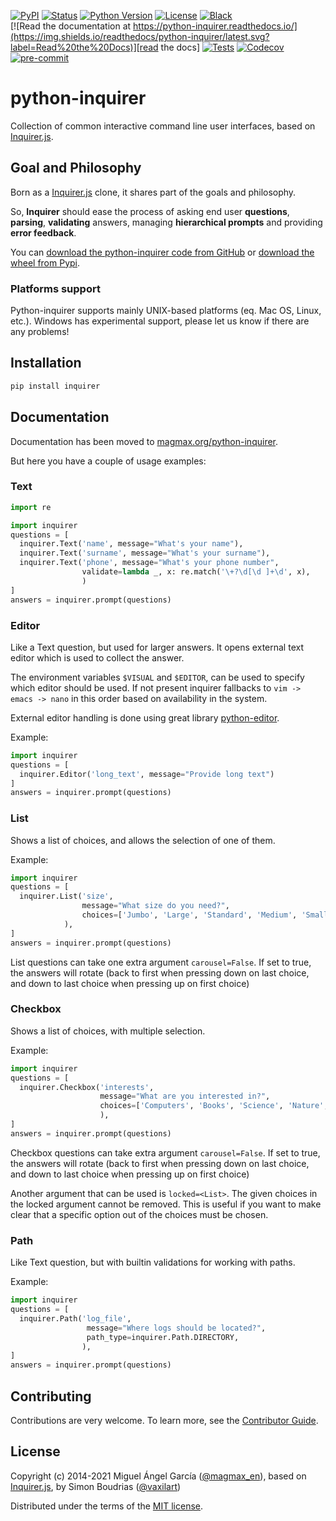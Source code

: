 [![PyPI](https://img.shields.io/pypi/v/inquirer.svg)][pypi status]
[![Status](https://img.shields.io/pypi/status/inquirer.svg)][pypi status]
[![Python Version](https://img.shields.io/pypi/pyversions/inquirer)][pypi status]
[![License](https://img.shields.io/pypi/l/inquirer)][license]
[![Black](https://img.shields.io/badge/code%20style-black-000000.svg)][black]
<br>
[![Read the documentation at https://python-inquirer.readthedocs.io/](https://img.shields.io/readthedocs/python-inquirer/latest.svg?label=Read%20the%20Docs)][read the docs]
[![Tests](https://github.com/magmax/python-inquirer/workflows/Tests/badge.svg)][tests]
[![Codecov](https://codecov.io/gh/magmax/python-inquirer/branch/main/graph/badge.svg)][codecov]
[![pre-commit](https://img.shields.io/badge/pre--commit-enabled-brightgreen?logo=pre-commit&logoColor=white)][pre-commit]

[pypi status]: https://pypi.org/project/inquirer/
[read the docs]: https://python-inquirer.readthedocs.io/
[tests]: https://github.com/magmax/python-inquirer/actions?workflow=Tests
[codecov]: https://app.codecov.io/gh/magmax/python-inquirer
[pre-commit]: https://github.com/pre-commit/pre-commit
[black]: https://github.com/psf/black

# python-inquirer

Collection of common interactive command line user interfaces, based on [Inquirer.js].

## Goal and Philosophy

Born as a [Inquirer.js] clone, it shares part of the goals and philosophy.

So, **Inquirer** should ease the process of asking end user **questions**, **parsing**, **validating** answers, managing **hierarchical prompts** and providing **error feedback**.

You can [download the python-inquirer code from GitHub] or [download the wheel from Pypi].

### Platforms support

Python-inquirer supports mainly UNIX-based platforms (eq. Mac OS, Linux, etc.). Windows has experimental support, please let us know if there are any problems!

## Installation

```sh
pip install inquirer
```

## Documentation

Documentation has been moved to [magmax.org/python-inquirer](https://magmax.org/python-inquirer/).

But here you have a couple of usage examples:

### Text

```python
import re

import inquirer
questions = [
  inquirer.Text('name', message="What's your name"),
  inquirer.Text('surname', message="What's your surname"),
  inquirer.Text('phone', message="What's your phone number",
                validate=lambda _, x: re.match('\+?\d[\d ]+\d', x),
                )
]
answers = inquirer.prompt(questions)
```

### Editor

Like a Text question, but used for larger answers. It opens external text editor which is used to collect the answer.

The environment variables `$VISUAL` and `$EDITOR`, can be used to specify which editor should be used. If not present inquirer fallbacks to `vim -> emacs -> nano` in this order based on availability in the system.

External editor handling is done using great library [python-editor](https://github.com/fmoo/python-editor).

Example:

```python
import inquirer
questions = [
  inquirer.Editor('long_text', message="Provide long text")
]
answers = inquirer.prompt(questions)
```

### List

Shows a list of choices, and allows the selection of one of them.

Example:

```python
import inquirer
questions = [
  inquirer.List('size',
                message="What size do you need?",
                choices=['Jumbo', 'Large', 'Standard', 'Medium', 'Small', 'Micro'],
            ),
]
answers = inquirer.prompt(questions)
```

List questions can take one extra argument `carousel=False`. If set to true, the answers will rotate (back to first when pressing down on last choice, and down to last choice when pressing up on first choice)

### Checkbox

Shows a list of choices, with multiple selection.

Example:

```python
import inquirer
questions = [
  inquirer.Checkbox('interests',
                    message="What are you interested in?",
                    choices=['Computers', 'Books', 'Science', 'Nature', 'Fantasy', 'History'],
                    ),
]
answers = inquirer.prompt(questions)
```

Checkbox questions can take extra argument `carousel=False`. If set to true, the answers will rotate (back to first when pressing down on last choice, and down to last choice when pressing up on first choice)

Another argument that can be used is `locked=<List>`. The given choices in the locked argument cannot be removed. This is useful if you want to make clear that a specific option out of the choices must be chosen.

### Path

Like Text question, but with builtin validations for working with paths.

Example:

```python
import inquirer
questions = [
  inquirer.Path('log_file',
                 message="Where logs should be located?",
                 path_type=inquirer.Path.DIRECTORY,
                ),
]
answers = inquirer.prompt(questions)
```

## Contributing

Contributions are very welcome.
To learn more, see the [Contributor Guide].

## License

Copyright (c) 2014-2021 Miguel Ángel García ([@magmax_en]), based on [Inquirer.js], by Simon Boudrias ([@vaxilart])

Distributed under the terms of the [MIT license][license].

<!-- github-only -->

[license]: https://github.com/magmax/python-inquirer/blob/main/LICENSE
[@magmax_en]: https://twitter.com/magmax_en
[@vaxilart]: https://twitter.com/vaxilart
[contributor guide]: CONTRIBUTING.md
[download the python-inquirer code from github]: https://github.com/magmax/python-inquirer
[download the wheel from pypi]: https://pypi.python.org/pypi/inquirer
[examples/]: https://github.com/magmax/python-inquirer/tree/master/examples
[inquirer.js]: https://github.com/SBoudrias/Inquirer.js
